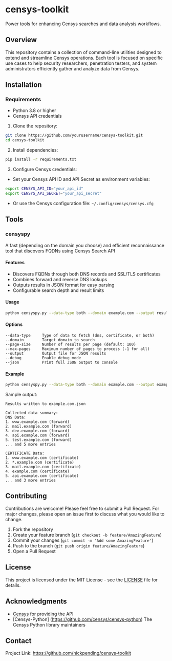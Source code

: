 # censys-toolkit

Power tools for enhancing Censys searches and data analysis workflows.

## Overview

This repository contains a collection of command-line utilities designed to extend and streamline Censys operations. Each tool is focused on specific use cases to help security researchers, penetration testers, and system administrators efficiently gather and analyze data from Censys.

## Installation

### Requirements
- Python 3.8 or higher
- Censys API credentials

1. Clone the repository:
```bash
git clone https://github.com/yourusername/censys-toolkit.git
cd censys-toolkit
```

2. Install dependencies:
```bash
pip install -r requirements.txt
```

3. Configure Censys credentials:
- Set your Censys API ID and API Secret as environment variables:
```bash
export CENSYS_API_ID="your_api_id"
export CENSYS_API_SECRET="your_api_secret"
```
- Or use the Censys configuration file: `~/.config/censys/censys.cfg`

## Tools

### censyspy

A fast (depending on the domain you choose) and efficient reconnaissance tool that discovers FQDNs using Censys Search API

#### Features
- Discovers FQDNs through both DNS records and SSL/TLS certificates
- Combines forward and reverse DNS lookups
- Outputs results in JSON format for easy parsing
- Configurable search depth and result limits

#### Usage
```bash
python censyspy.py --data-type both --domain example.com --output results.json
```

#### Options
```
--data-type     Type of data to fetch (dns, certificate, or both)
--domain        Target domain to search
--page-size     Number of results per page (default: 100)
--max-pages     Maximum number of pages to process (-1 for all)
--output        Output file for JSON results
--debug         Enable debug mode
--json          Print full JSON output to console
```

#### Example
```bash
python censyspy.py --data-type both --domain example.com --output example.com.json
```

Sample output:
```
Results written to example.com.json

Collected data summary:
DNS Data:
1. www.example.com (forward)
2. mail.example.com (forward)
3. dev.example.com (forward)
4. api.example.com (forward)
5. test.example.com (forward)
... and 5 more entries

CERTIFICATE Data:
1. www.example.com (certificate)
2. *.example.com (certificate)
3. mail.example.com (certificate)
4. example.com (certificate)
5. api.example.com (certificate)
... and 3 more entries
```

## Contributing

Contributions are welcome! Please feel free to submit a Pull Request. For major changes, please open an issue first to discuss what you would like to change.

1. Fork the repository
2. Create your feature branch (`git checkout -b feature/AmazingFeature`)
3. Commit your changes (`git commit -m 'Add some AmazingFeature'`)
4. Push to the branch (`git push origin feature/AmazingFeature`)
5. Open a Pull Request

## License

This project is licensed under the MIT License - see the [LICENSE](LICENSE) file for details.

## Acknowledgments

- [Censys](https://censys.io/) for providing the API
- [Censys-Python] (https://github.com/censys/censys-python) The Censys Python library maintainers

## Contact

Project Link: https://github.com/nickpending/censys-toolkit
